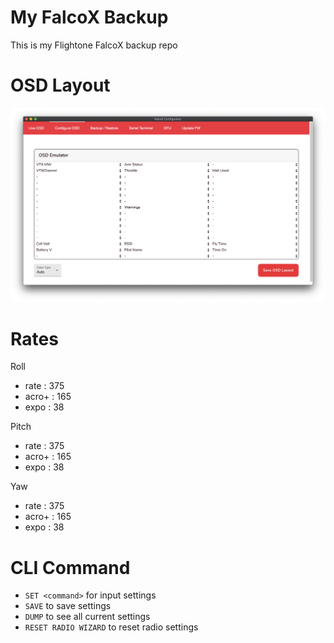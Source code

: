# My FalcoX Backup
This is my Flightone FalcoX backup repo

# OSD Layout
![OSD Layout](osd_layout.png)

# Rates
Roll
- rate  : 375
- acro+ : 165
- expo  : 38

Pitch
- rate  : 375
- acro+ : 165
- expo  : 38

Yaw
- rate  : 375
- acro+ : 165
- expo  : 38

# CLI Command
- `SET <command>` for input settings
- `SAVE` to save settings
- `DUMP` to see all current settings
- `RESET RADIO WIZARD` to reset radio settings